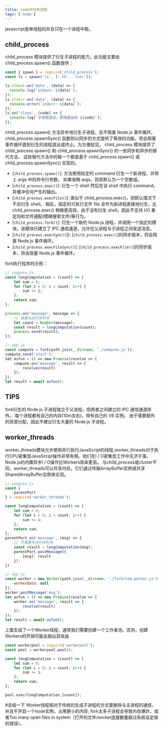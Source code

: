```yaml
---
title: node中的多进程
tags: ['node']
---
```

javascript是单线程的并且只在一个进程中跑，

## child_process
child_process 模块提供了衍生子进程的能力，此功能主要由 child_process.spawn() 函数提供：
```javascript
const { spawn } = require('child_process');
const ls = spawn('ls', ['-lh', '/usr']);

ls.stdout.on('data', (data) => {
  console.log(`stdout: ${data}`);
});
ls.stderr.on('data', (data) => {
  console.error(`stderr: ${data}`);
});
ls.on('close', (code) => {
  console.log(`子进程退出，使用退出码 ${code}`);
});
```
child_process.spawn() 方法异步地衍生子进程，且不阻塞 Node.js 事件循环。 child_process.spawnSync() 函数则以同步的方式提供了等效的功能，但会阻塞事件循环直到衍生的进程退出或终止。为方便起见， child_process 模块提供了 child_process.spawn() 和 child_process.spawnSync() 的一些同步和异步的替代方法。 这些替代方法中的每一个都是基于 child_process.spawn() 或 child_process.spawnSync() 实现的。

- [`child_process.spawn()`]: 方法使用给定的 command 衍生一个新进程，并带上 args 中的命令行参数。 如果省略 args，则其默认为一个空数组。
- [`child_process.exec()`]: 衍生一个 shell 然后在该 shell 中执行 command，并缓冲任何产生的输出。
- [`child_process.execFile()`]: 类似于 child_process.exec()，但默认情况下不会衍生 shell。 相反，指定的可执行文件 file 会作为新进程直接地衍生，比 child_process.exec() 稍微更高效，由于没有衍生 shell，因此不支持 I/O 重定向和文件通配(模糊搜索文件)等行为。
- [`child_process.fork()`]: 衍生一个新的 Node.js 进程，并调用一个指定的模块，该模块已建立了 IPC 通信通道，允许在父进程与子进程之间发送消息。
- [`child_process.execSync()`]): [`child_process.exec()`]的同步版本，将会阻塞 Node.js 事件循环。
- [`child_process.execFileSync()`]: [`child_process.execFile()`]的同步版本，将会阻塞 Node.js 事件循环。

fork执行程序的示例：
```javascript
// compute.js
const longComputation = (count) => {
    let sum = 0;
    for (let i = 0; i < count; i++) {
        sum += i;
    };
    return sum;
};

process.on('message', message => {
    // 需要先进行序列号
    let count = Number(message);
    const result = longComputation(count);
    process.send(result);
});

// app.js
const compute = fork(path.join(__dirname, './compute.js'));
compute.send('start');
let asfun = () => new Promise(resolve => {
    compute.on('message', result => {
        resolve(result)
    });
});
let result = await asfun();
```
## **TIPS**
fork衍生的 Node.js 子进程独立于父进程，但两者之间建立的 IPC 通信通道除外。 每个进程都有自己的内存(10m左右)，带有自己的 V8 实例。 由于需要额外的资源分配，因此不建议衍生大量的 Node.js 子进程。

## worker_threads
worker_threads模块允许使用并行执行JavaScript的线程,worker_threads对于执行CPU密集型JavaScript操作非常有用。他们在I / O密集型工作中无济于事。 Node.js的内置异步I / O操作比Workers效率更高。
与child_process或cluster不同，worker_threads可以共享内存。它们通过传输ArrayBuffer实例或共享SharedArrayBuffer实例来实现。
```javascript
// compute.js
const {
    parentPort
} = require('worker_threads');

const longComputation = (count) => {
    let sum = 0;
    for (let i = 0; i < count; i++) {
        sum += i;
    };
    return sum;
};
parentPort.on('message', (msg) => {
    // 不需要先进行序列号
    const result = longComputation(msg);
    parentPort.postMessage({
        [msg]: result
    });
})

// app.js
const worker = new Worker(path.join(__dirname, './fork/com_worker.js'), {
    workerData: null
});
worker.postMessage('msg');
let asfun = () => new Promise(resolve => {
    worker.on('message', result => {
        resolve(result)
    });
});
let result = await asfun();
```
上面生成了一个Worker线程，通常我们需要创建一个工作者池。否则，创建Workers的开销可能会超出其收益
```javascript
const workerpool = require('workerpool');
const pool = workerpool.pool();

const longComputation = (count) => {
    let sum = 0;
    for (let i = 0; i < count; i++) {
        sum += i;
    };
    return sum;
};

pool.exec(longComputation,[count]);
```

#总结一下
Worker线程相对于传统的生成子进程的方式更删除与主进程的通信，并且不开启一个node实例，占用更小的内存;
fork太多子进程会导致内存爆炸，或者Too many open files in system（打开的文件/socket连接数量超过系统设定值的错误）。
